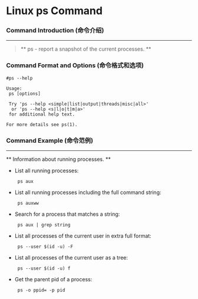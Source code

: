 # Linux ps Command
### Command Introduction (命令介绍)
-------------------
> ** ps - report a snapshot of the current processes. **

### Command Format and Options (命令格式和选项)
```
#ps --help

Usage:
 ps [options]

 Try 'ps --help <simple|list|output|threads|misc|all>'
  or 'ps --help <s|l|o|t|m|a>'
 for additional help text.

For more details see ps(1).
```
### Command Example (命令范例)
-------------------
** Information about running processes. **

- List all running processes:

  ` ps aux`

- List all running processes including the full command string:

  ` ps auxww`

- Search for a process that matches a string:

  ` ps aux | grep string`

- List all processes of the current user in extra full format:

  ` ps --user $(id -u) -F`

- List all processes of the current user as a tree:

  ` ps --user $(id -u) f`

- Get the parent pid of a process:

  ` ps -o ppid= -p pid`



